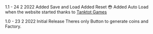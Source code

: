 1.1 - 24 2 2022
Added Save and Load
Added Reset :flushed:
Added Auto Load when the website started
thanks to [Tanktot Games]

1.0 - 23 2 2022
Initial Release
Theres only Button to generate coins and Factory.

<!-- External Links -->
[Tanktot Games]: https://www.youtube.com/watch?v=9Yh3LlYlAyo